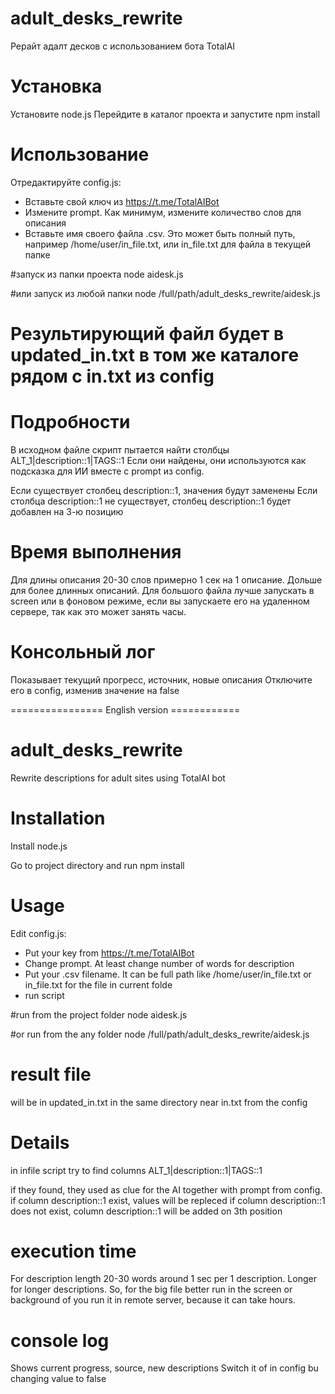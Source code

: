 # adult_desks_rewrite 
Рерайт адалт десков с использованием бота TotalAI 

# Установка 
Установите node.js 
Перейдите в каталог проекта и запустите 
npm install 

# Использование 
Отредактируйте config.js: 
- Вставьте свой ключ из https://t.me/TotalAIBot 
- Измените prompt. Как минимум, измените количество слов для описания 
- Вставьте имя своего файла .csv. Это может быть полный путь, например /home/user/in_file.txt, или in_file.txt для файла в текущей папке 

#запуск из папки проекта 
node aidesk.js 

#или запуск из любой папки 
node /full/path/adult_desks_rewrite/aidesk.js 

# Результирующий файл будет в updated_in.txt в том же каталоге рядом с in.txt из config 

# Подробности 
В исходном файле скрипт пытается найти столбцы ALT_1|description::1|TAGS::1 
Если они найдены, они используются как подсказка для ИИ вместе с prompt из config. 

Если существует столбец description::1, значения будут заменены 
Если столбца description::1 не существует, столбец description::1 будет добавлен на 3-ю позицию 

# Время выполнения 
Для длины описания 20-30 слов примерно 1 сек на 1 описание. 
Дольше для более длинных описаний. 
Для большого файла лучше запускать в screen или в фоновом режиме, если вы запускаете его на удаленном сервере, так как это может занять часы. 

# Консольный лог 
Показывает текущий прогресс, источник, новые описания Отключите его в config, изменив значение на false

================ English version ============

# adult_desks_rewrite
Rewrite descriptions for adult sites using TotalAI bot

# Installation
Install node.js 

Go to project directory and run
npm install

# Usage

Edit config.js:
- Put your key from https://t.me/TotalAIBot 
- Change prompt. At least change number of words for description
- Put your .csv filename. It can be full path like /home/user/in_file.txt or in_file.txt for the file in current folde
- run script

#run from the project folder
node aidesk.js

#or run from the any folder
node /full/path/adult_desks_rewrite/aidesk.js

# result file
will be in updated_in.txt in the same directory near in.txt from the config

# Details
in infile script try to find columns
ALT_1|description::1|TAGS::1

if they found, they used as clue for the AI together with prompt from config.
if column description::1 exist, values will be repleced
if column description::1 does not exist, column description::1 will be added on 3th position

# execution time
For description length 20-30 words around 1 sec per 1 description.
Longer for longer descriptions.
So, for the big file better run in the screen or background of you run it in remote server, because it can take hours.

# console log
Shows current progress, source, new descriptions
Switch it of in config bu changing value to false